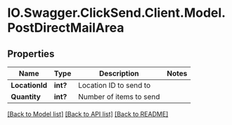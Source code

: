 # IO.Swagger.ClickSend.Client.Model.PostDirectMailArea
## Properties

Name | Type | Description | Notes
------------ | ------------- | ------------- | -------------
**LocationId** | **int?** | Location ID to send to | 
**Quantity** | **int?** | Number of items to send | 

[[Back to Model list]](../README.md#documentation-for-models) [[Back to API list]](../README.md#documentation-for-api-endpoints) [[Back to README]](../README.md)

